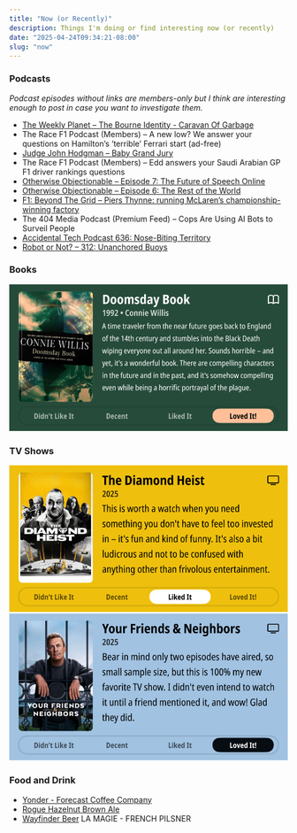 ```yaml
---
title: "Now (or Recently)"
description: Things I'm doing or find interesting now (or recently)
date: "2025-04-24T09:34:21-08:00"
slug: "now"
---
```


### Podcasts

*Podcast episodes without links are members-only but I think are interesting enough to post in case you want to investigate them.*

- [The Weekly Planet – The Bourne Identity - Caravan Of Garbage](https://overcast.fm/+1HFKh9Fks)
- The Race F1 Podcast (Members) – A new low? We answer your questions on Hamilton’s ‘terrible’ Ferrari start (ad-free)
- [Judge John Hodgman – Baby Grand Jury](https://overcast.fm/+YJM0yBe8M)
- The Race F1 Podcast (Members) – Edd answers your Saudi Arabian GP F1 driver rankings questions
- [Otherwise Objectionable – Episode 7: The Future of Speech Online](https://overcast.fm/+BNy4M2aeS4)
- [Otherwise Objectionable – Episode 6: The Rest of the World](https://overcast.fm/+BNy4Mz0jBU)
- [F1: Beyond The Grid – Piers Thynne: running McLaren’s championship-winning factory](https://overcast.fm/+Nv8KGh5Dg)
- The 404 Media Podcast (Premium Feed) – Cops Are Using AI Bots to Surveil People
- [Accidental Tech Podcast 636: Nose-Biting Territory](https://atp.fm/636)
- [Robot or Not? – 312: Unanchored Buoys](https://overcast.fm/+Ep2RGFq6Y)

### Books

[<span hidden>Doomsday Book • 1992 • Connie Willis A time traveler from the near future goes back to England of the 14th century and stumbles into the Black Death wiping everyone out all around her. Sounds horrible - and yet, it's a wonderful book. There are compelling characters in the future and in the past, and it's somehow compelling even while being a horrific portrayal of the plague. • Loved It!</span>
![Doomsday Book • 1992 • Connie Willis A time traveler from the near future goes back to England of the 14th century and stumbles into the Black Death wiping everyone out all around her. Sounds horrible - and yet, it's a wonderful book. There are compelling characters in the future and in the past, and it's somehow compelling even while being a horrific portrayal of the plague. • Loved It!](../../assets/images/posts/PngImage447C8168150-review-2d617e4e-0e07-4fe1-9145-de1376f3caa2.png)](/images/posts/PngImage447C8168150-review-2d617e4e-0e07-4fe1-9145-de1376f3caa2.jpg)

### TV Shows

<span hidden>The Diamond Heist • 2025 • This is worth a watch when you need something you don't have to feel too invested in - it's fun and kind of funny. It's also a bit ludicrous and not to be confused with anything other than frivolous entertainment. • Liked It</span>
[![The Diamond Heist • 2025 • This is worth a watch when you need something you don't have to feel too invested in - it's fun and kind of funny. It's also a bit ludicrous and not to be confused with anything other than frivolous entertainment. • Liked It](../../assets/images/posts/PngImage4297Bf6BA40-review-e27597ad-f8ed-4609-8c73-abb87591c89e.png)](/images/posts/PngImage4297Bf6BA40-review-e27597ad-f8ed-4609-8c73-abb87591c89e.jpg)
<span hidden>Your Friends & Neighbors • 2025 • Bear in mind only two episodes have aired, so small sample size, but this is 100% my new favorite TV show. I didn't even intend to watch it until a friend mentioned it, and wow! Glad they did. • Loved It!</span>
[![Your Friends & Neighbors • 2025 • Bear in mind only two episodes have aired, so small sample size, but this is 100% my new favorite TV show. I didn't even intend to watch it until a friend mentioned it, and wow! Glad they did. • Loved It!](../../assets/images/posts/PngImage42Fa9F653B0-review-9052cb89-9c11-4225-9f69-5aae19a048fa.png)](/images/posts/PngImage42Fa9F653B0-review-9052cb89-9c11-4225-9f69-5aae19a048fa.jpg)

### Food and Drink

- [Yonder - Forecast Coffee Company](https://forecastcoffeecompany.com/product/yonder/)
- [Rogue Hazelnut Brown Ale](https://www.rogue.com/shop/beer/core/hazelnut-brown-ale/)
- [Wayfinder Beer](https://www.wayfinder.beer/) LA MAGIE - FRENCH PILSNER
